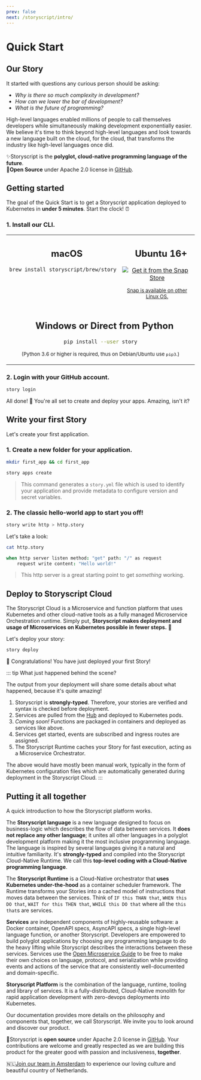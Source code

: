 ```yaml
---
prev: false
next: /storyscript/intro/
---
```


<script>
import { Tweet } from 'vue-tweet-embed/dist'

export default {
    components: {Tweet}
}
</script>

# Quick Start

## Our Story

It started with questions any curious person should be asking: 
- *Why is there so much complexity in development?* 
- *How can we lower the bar of development?* 
- *What is the future of programming?* 

High-level languages enabled millions of people to call themselves developers while simultaneously making development exponentially easier. We believe it's time to think beyond high-level languages and look towards a new language built on the cloud, for the cloud, that transforms the industry like high-level languages once did.

✨Storyscript is the **polyglot, cloud-native programming language of the future**.<br>
🙋‍**Open Source** under Apache 2.0 license in [GitHub](https://github.com/storyscript).

<div align="center">
  <Tweet id="1145647520040869888"></Tweet>
</div>

## Getting started

The goal of the Quick Start is to get a Storyscript application deployed to Kubernetes in **under 5 minutes**. Start the clock! ⏰

### 1. Install our CLI.

<table width="100%">
<tr>
<td style="text-align:center" width="50%" valign="top" colspan="1">
<h2><img src="../assets/apple-logo.svg" width="15"> macOS</h2>

```bash
brew install storyscript/brew/story
```

</td>

<td style="text-align:center" width="100%" valign="top" colspan="2">
<h2><img src="../assets/ubuntu-logo.svg" width="15"> Ubuntu 16+</h2>

<a href="https://snapcraft.io/story">
  <img alt="Get it from the Snap Store" src="https://snapcraft.io/static/images/badges/en/snap-store-white.svg" />
</a>

<small style="display:block; width: 100%"><a href="https://snapcraft.io/">Snap is available on other Linux OS.</a></small>

</td>
</tr>

<tr>
<td style="text-align:center" width="100%" valign="top" colspan="2">
<h2><img src="../assets/windows-logo.svg" width="15"> Windows or Direct from Python</h2>

```bash
pip install --user story
```

<small>(Python 3.6 or higher is required, thus on Debian/Ubuntu use `pip3`.)</small>

<!--
<div><a href="https://github.com/asyncy/cli/releases/download/0.0.6/asyncy-x64.exe" class="button">64-bit installer</a></div>
<div><a href="#" class="button">32-bit installer</a></div>
-->

</td>
</tr>

</table>

### 2. Login with your GitHub account.

```bash
story login
```

All done! 💪 You're all set to create and deploy your apps. Amazing, isn't it?


## Write your first Story

Let's create your first application. 

### 1. Create a new folder for your application.

```bash
mkdir first_app && cd first_app
```

```bash
story apps create
```

> This command generates a `story.yml` file which is used to identify your application and provide metadata to configure version and secret variables.

### 2. The classic hello-world app to start you off!

```bash
story write http > http.story
```

Let's take a look:

```bash
cat http.story
```

```coffeescript
when http server listen method: "get" path: "/" as request
    request write content: "Hello world!"
```

> This http server is a great starting point to get *something* working. 

<!--
We have created a few examples that can help you bootstrap your project both Beginner-friendly and Advance. You can check them out [here](https://github.com/storyscript/examples)!
-->

## Deploy to Storyscript Cloud

The Storyscript Cloud is a Microservice and function platform that uses Kubernetes and other cloud-native tools as a fully managed Microservice Orchestration runtime. Simply put, **Storyscript makes deployment and usage of Microservices on Kubernetes possible in fewer steps.** 💪

Let's deploy your story:

```bash
story deploy
```

🎉 Congratulations! You have just deployed your first Story!

::: tip What just happened behind the scene?

The output from your deployment will share some details about what happened, because it's quite amazing!

1. Storyscript is **strongly-typed**. Therefore, your stories are verified and syntax is checked before deployment.
2. Services are pulled from the [Hub](https://hub.storyscript.io) and deployed to Kubernetes pods.
3. *Coming soon!* Functions are packaged in containers and deployed as services like above.
4. Services get started, events are subscribed and ingress routes are assigned.
5. The Storyscript Runtime caches your Story for fast execution, acting as a Microservice Orchestrator.

The above would have mostly been manual work, typically in the form of Kubernetes configuration files which are automatically generated during deployment in the Storyscript Cloud.
:::

## Putting it all together

A quick introduction to how the Storyscript platform works.

The **Storyscript language** is a new language designed to focus on business-logic which describes the flow of data between services. It **does not replace any other language**; it unites all other languages in a polyglot development platform making it the most inclusive programming language. The language is inspired by several languages giving it a natural and intuitive familiarity. It's **strongly-typed** and compiled into the Storyscript Cloud-Native Runtime. We call this **top-level coding with a Cloud-Native programming language**.

The **Storyscript Runtime** is a Cloud-Native orchestrator that **uses Kubernetes under-the-hood** as a container scheduler framework. The Runtime transforms your Stories into a cached model of instructions that moves data between the services. Think of `IF this THAN that`, `WHEN this DO that`, `WAIT for this THEN that`, `WHILE this DO that` where all the `this that`s are services.

**Services** are independent components of highly-reusable software: a Docker container, OpenAPI specs, AsyncAPI specs, a single high-level language function, or another Storyscript. Developers are empowered to build polyglot applications by choosing any programming language to do the heavy lifting while Storyscript describes the interactions between these services. Services use the [Open Microservice Guide](https://microservice.guide/) to be free to make their own choices on language, protocol, and serialization while providing events and actions of the service that are consistently well-documented and domain-specific. 

**Storyscript Platform** is the combination of the language, runtime, tooling and library of services. It is a fully-distributed, Cloud-Native monolith for rapid application development with zero-devops deployments into Kubernetes.

Our documentation provides more details on the philosophy and components that, together, we call Storyscript. We invite you to look around and discover our product.

🙋‍Storyscript is **open source** under Apache 2.0 license in [GitHub](https://github.com/storyscript). Your contributions are welcome and greatly respected as we are building this product for the greater good with passion and inclusiveness, **together**.<br>

🇳🇱[Join our team in Amsterdam](https://jobs.lever.co/storyscript/) to experience our loving culture and beautiful country of Netherlands.
